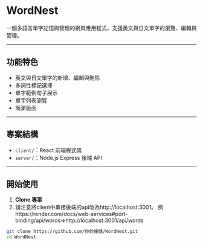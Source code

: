 # WordNest

一個多語言單字記憶與管理的網頁應用程式，支援英文與日文單字的瀏覽、編輯與管理。

---

## 功能特色

- 英文與日文單字的新增、編輯與刪除
- 多詞性標記選擇
- 單字範例句子展示
- 單字列表瀏覽
- 簡潔版面

---

## 專案結構

- `client/`：React 前端程式碼
- `server/`：Node.js Express 後端 API

---

## 開始使用

1. **Clone 專案**
2. 請注意將client中串接後端的api改為http://localhost:3001。 
例https://render.com/docs/web-services#port-binding/api/words=>http://localhost:3001/api/words

```bash
git clone https://github.com/你的帳號/WordNest.git
cd WordNest
